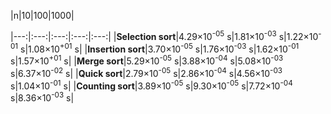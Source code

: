|n|10|100|1000|

|---:|:---:|:---:|:---:|:---:|
|**Selection sort**|4.29×10<sup>-05</sup> s|1.81×10<sup>-03</sup> s|1.22×10<sup>-01</sup> s|1.08×10<sup>+01</sup> s|
|**Insertion sort**|3.70×10<sup>-05</sup> s|1.76×10<sup>-03</sup> s|1.62×10<sup>-01</sup> s|1.57×10<sup>+01</sup> s|
|**Merge sort**|5.29×10<sup>-05</sup> s|3.88×10<sup>-04</sup> s|5.08×10<sup>-03</sup> s|6.37×10<sup>-02</sup> s|
|**Quick sort**|2.79×10<sup>-05</sup> s|2.86×10<sup>-04</sup> s|4.56×10<sup>-03</sup> s|1.04×10<sup>-01</sup> s|
|**Counting sort**|3.89×10<sup>-05</sup> s|9.30×10<sup>-05</sup> s|7.72×10<sup>-04</sup> s|8.36×10<sup>-03</sup> s|
